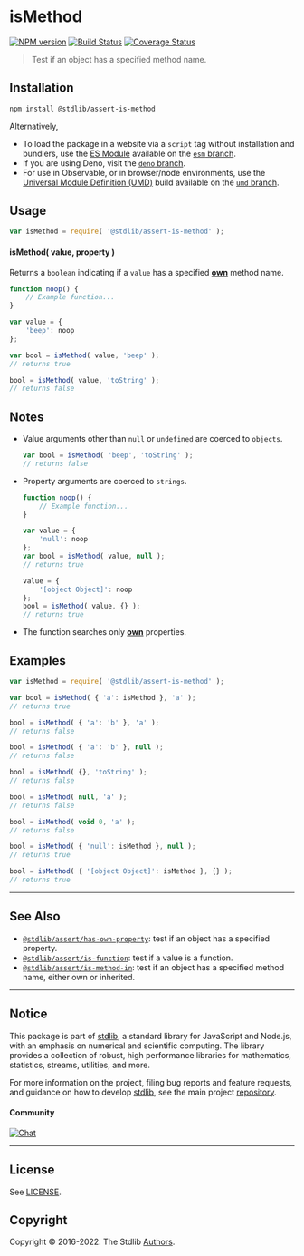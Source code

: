 <!--

@license Apache-2.0

Copyright (c) 2018 The Stdlib Authors.

Licensed under the Apache License, Version 2.0 (the "License");
you may not use this file except in compliance with the License.
You may obtain a copy of the License at

   http://www.apache.org/licenses/LICENSE-2.0

Unless required by applicable law or agreed to in writing, software
distributed under the License is distributed on an "AS IS" BASIS,
WITHOUT WARRANTIES OR CONDITIONS OF ANY KIND, either express or implied.
See the License for the specific language governing permissions and
limitations under the License.

-->

# isMethod

[![NPM version][npm-image]][npm-url] [![Build Status][test-image]][test-url] [![Coverage Status][coverage-image]][coverage-url] <!-- [![dependencies][dependencies-image]][dependencies-url] -->

> Test if an object has a specified method name.

<section class="installation">

## Installation

```bash
npm install @stdlib/assert-is-method
```

Alternatively,

-   To load the package in a website via a `script` tag without installation and bundlers, use the [ES Module][es-module] available on the [`esm` branch][esm-url].
-   If you are using Deno, visit the [`deno` branch][deno-url].
-   For use in Observable, or in browser/node environments, use the [Universal Module Definition (UMD)][umd] build available on the [`umd` branch][umd-url].

</section>

<section class="usage">

## Usage

```javascript
var isMethod = require( '@stdlib/assert-is-method' );
```

#### isMethod( value, property )

Returns a `boolean` indicating if a `value` has a specified [**own**][@stdlib/assert/has-own-property] method name.

```javascript
function noop() {
    // Example function...
}

var value = {
    'beep': noop
};

var bool = isMethod( value, 'beep' );
// returns true

bool = isMethod( value, 'toString' );
// returns false
```

</section>

<!-- /.usage -->

<section class="notes">

## Notes

-   Value arguments other than `null` or `undefined` are coerced to `objects`.

    ```javascript
    var bool = isMethod( 'beep', 'toString' );
    // returns false
    ```

-   Property arguments are coerced to `strings`.

    ```javascript
    function noop() {
        // Example function...
    }

    var value = {
        'null': noop
    };
    var bool = isMethod( value, null );
    // returns true

    value = {
        '[object Object]': noop
    };
    bool = isMethod( value, {} );
    // returns true
    ```

-   The function searches only [**own**][@stdlib/assert/has-own-property] properties.

</section>

<!-- /.notes -->

<section class="examples">

## Examples

<!-- eslint-disable object-curly-newline -->

<!-- eslint no-undef: "error" -->

```javascript
var isMethod = require( '@stdlib/assert-is-method' );

var bool = isMethod( { 'a': isMethod }, 'a' );
// returns true

bool = isMethod( { 'a': 'b' }, 'a' );
// returns false

bool = isMethod( { 'a': 'b' }, null );
// returns false

bool = isMethod( {}, 'toString' );
// returns false

bool = isMethod( null, 'a' );
// returns false

bool = isMethod( void 0, 'a' );
// returns false

bool = isMethod( { 'null': isMethod }, null );
// returns true

bool = isMethod( { '[object Object]': isMethod }, {} );
// returns true
```

</section>

<!-- /.examples -->

<!-- Section for related `stdlib` packages. Do not manually edit this section, as it is automatically populated. -->

<section class="related">

* * *

## See Also

-   <span class="package-name">[`@stdlib/assert/has-own-property`][@stdlib/assert/has-own-property]</span><span class="delimiter">: </span><span class="description">test if an object has a specified property.</span>
-   <span class="package-name">[`@stdlib/assert/is-function`][@stdlib/assert/is-function]</span><span class="delimiter">: </span><span class="description">test if a value is a function.</span>
-   <span class="package-name">[`@stdlib/assert/is-method-in`][@stdlib/assert/is-method-in]</span><span class="delimiter">: </span><span class="description">test if an object has a specified method name, either own or inherited.</span>

</section>

<!-- /.related -->

<!-- Section for all links. Make sure to keep an empty line after the `section` element and another before the `/section` close. -->


<section class="main-repo" >

* * *

## Notice

This package is part of [stdlib][stdlib], a standard library for JavaScript and Node.js, with an emphasis on numerical and scientific computing. The library provides a collection of robust, high performance libraries for mathematics, statistics, streams, utilities, and more.

For more information on the project, filing bug reports and feature requests, and guidance on how to develop [stdlib][stdlib], see the main project [repository][stdlib].

#### Community

[![Chat][chat-image]][chat-url]

---

## License

See [LICENSE][stdlib-license].


## Copyright

Copyright &copy; 2016-2022. The Stdlib [Authors][stdlib-authors].

</section>

<!-- /.stdlib -->

<!-- Section for all links. Make sure to keep an empty line after the `section` element and another before the `/section` close. -->

<section class="links">

[npm-image]: http://img.shields.io/npm/v/@stdlib/assert-is-method.svg
[npm-url]: https://npmjs.org/package/@stdlib/assert-is-method

[test-image]: https://github.com/stdlib-js/assert-is-method/actions/workflows/test.yml/badge.svg
[test-url]: https://github.com/stdlib-js/assert-is-method/actions/workflows/test.yml

[coverage-image]: https://img.shields.io/codecov/c/github/stdlib-js/assert-is-method/main.svg
[coverage-url]: https://codecov.io/github/stdlib-js/assert-is-method?branch=main

<!--

[dependencies-image]: https://img.shields.io/david/stdlib-js/assert-is-method.svg
[dependencies-url]: https://david-dm.org/stdlib-js/assert-is-method/main

-->

[umd]: https://github.com/umdjs/umd
[es-module]: https://developer.mozilla.org/en-US/docs/Web/JavaScript/Guide/Modules

[deno-url]: https://github.com/stdlib-js/assert-is-method/tree/deno
[umd-url]: https://github.com/stdlib-js/assert-is-method/tree/umd
[esm-url]: https://github.com/stdlib-js/assert-is-method/tree/esm

[chat-image]: https://img.shields.io/gitter/room/stdlib-js/stdlib.svg
[chat-url]: https://gitter.im/stdlib-js/stdlib/

[stdlib]: https://github.com/stdlib-js/stdlib

[stdlib-authors]: https://github.com/stdlib-js/stdlib/graphs/contributors

[stdlib-license]: https://raw.githubusercontent.com/stdlib-js/assert-is-method/main/LICENSE

<!-- <related-links> -->

[@stdlib/assert/has-own-property]: https://github.com/stdlib-js/assert-has-own-property

[@stdlib/assert/is-function]: https://github.com/stdlib-js/assert-is-function

[@stdlib/assert/is-method-in]: https://github.com/stdlib-js/assert-is-method-in

<!-- </related-links> -->

</section>

<!-- /.links -->
